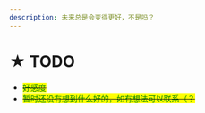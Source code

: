 ```yaml
---
description: 未来总是会变得更好，不是吗？
---
```


# ★ TODO

* ~~<mark style="color:green;">好感度</mark>~~
* ~~<mark style="color:green;">暂时还没有想到什么好的，如有想法可以联系（？</mark>~~
